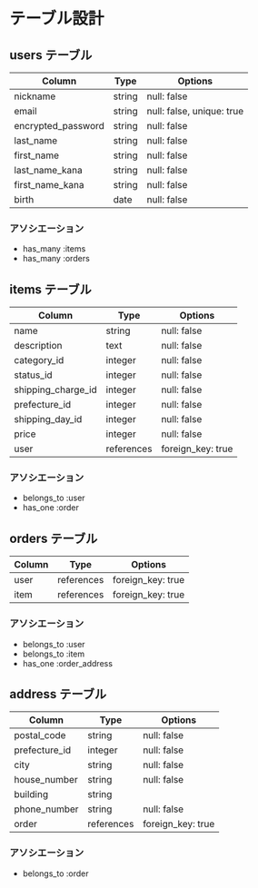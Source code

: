 # テーブル設計

## users テーブル

| Column             | Type   | Options                   |
| ------------------ | ------ | ------------------------- |
| nickname           | string | null: false               |
| email              | string | null: false, unique: true |
| encrypted_password | string | null: false               |
| last_name          | string | null: false               |
| first_name         | string | null: false               |
| last_name_kana     | string | null: false               |
| first_name_kana    | string | null: false               |
| birth              | date   | null: false               |

### アソシエーション

- has_many :items
- has_many :orders

## items テーブル

| Column             | Type       | Options           |
| -------------------| -----------| ----------------- |
| name               | string     | null: false       |
| description        | text       | null: false       |
| category_id        | integer    | null: false       |
| status_id          | integer    | null: false       |
| shipping_charge_id | integer    | null: false       |
| prefecture_id      | integer    | null: false       |
| shipping_day_id    | integer    | null: false       |
| price              | integer    | null: false       |
| user               | references | foreign_key: true |


### アソシエーション

- belongs_to :user
- has_one    :order

## orders テーブル

| Column    | Type       | Options           |
| --------- | ---------- | ------------------|
| user      | references | foreign_key: true |
| item      | references | foreign_key: true |

### アソシエーション

- belongs_to :user
- belongs_to :item
- has_one    :order_address

## address テーブル

| Column         | Type       | Options           |
| ---------------| -----------| ------------------|
| postal_code    | string     | null: false       |
| prefecture_id  | integer    | null: false       |
| city           | string     | null: false       |
| house_number   | string     | null: false       |
| building       | string     |                   |
| phone_number   | string     | null: false       |
| order          | references | foreign_key: true |

### アソシエーション

- belongs_to :order
